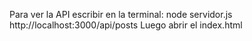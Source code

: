 Para ver la API escribir en la terminal: node servidor.js
http://localhost:3000/api/posts
Luego abrir el index.html
